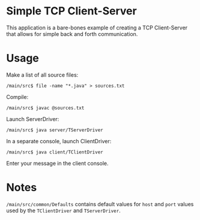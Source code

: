 # Simple TCP Client-Server
This application is a bare-bones example of creating a TCP Client-Server that allows for simple back and forth communication.

# Usage
Make a list of all source files:

`/main/src$ file -name "*.java" > sources.txt`

Compile:

`/main/src$ javac @sources.txt`

Launch ServerDriver:

`/main/src$ java server/TServerDriver`

In a separate console, launch ClientDriver:

`/main/src$ java client/TClientDriver`

Enter your message in the client console.

# Notes

`/main/src/common/Defaults` contains default values for `host` and `port` values used by the `TClientDriver` and `TServerDriver`.